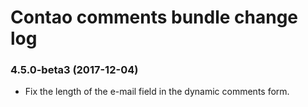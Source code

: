 # Contao comments bundle change log

### 4.5.0-beta3 (2017-12-04)

 * Fix the length of the e-mail field in the dynamic comments form.

